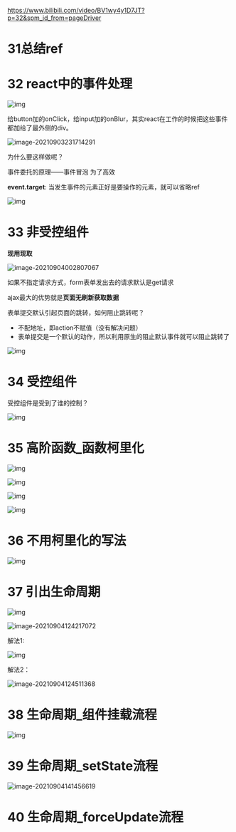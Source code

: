 https://www.bilibili.com/video/BV1wy4y1D7JT?p=32&spm_id_from=pageDriver

# 31总结ref

# 32 react中的事件处理

![img](04.assets/企业微信截图_16306821534086.png)

给button加的onClick，给input加的onBlur，其实react在工作的时候把这些事件都加给了最外侧的div。

![image-20210903231714291](04.assets/image-20210903231714291.png)

为什么要这样做呢？

事件委托的原理——事件冒泡 为了高效



**event.target**: 当发生事件的元素正好是要操作的元素，就可以省略ref

![img](04.assets/企业微信截图_1630683297813.png)



# 33 非受控组件

**现用现取**

![image-20210904002807067](04.assets/image-20210904002807067.png)

如果不指定请求方式，form表单发出去的请求默认是get请求

ajax最大的优势就是**页面无刷新获取数据**

表单提交默认引起页面的跳转，如何阻止跳转呢？

* 不配地址，即action不赋值（没有解决问题）
* 表单提交是一个默认的动作，所以利用原生的阻止默认事件就可以阻止跳转了

![img](04.assets/企业微信截图_16306872413659.png)



# 34 受控组件

受控组件是受到了谁的控制？

![img](04.assets/企业微信截图_16306877149333.png)



# 35 高阶函数_函数柯里化

![img](04.assets/企业微信截图_1630727755914.png)

![img](04.assets/企业微信截图_16307279091048.png)

![img](04.assets/企业微信截图_16307281785710.png)

![img](04.assets/企业微信截图_16307282699651.png)



# 36 不用柯里化的写法

![img](04.assets/企业微信截图_16307286316391.png)



# 37 引出生命周期

![img](04.assets/企业微信截图_16307304929595.png)

 ![image-20210904124217072](04.assets/image-20210904124217072.png)

解法1:

![img](04.assets/企业微信截图_16307306267836.png)

解法2：

![image-20210904124511368](04.assets/image-20210904124511368.png)



# 38 生命周期_组件挂载流程

![img](04.assets/企业微信截图_1630735971821.png)



# 39 生命周期_setState流程

![image-20210904141456619](04.assets/image-20210904141456619.png)



# 40 生命周期_forceUpdate流程









